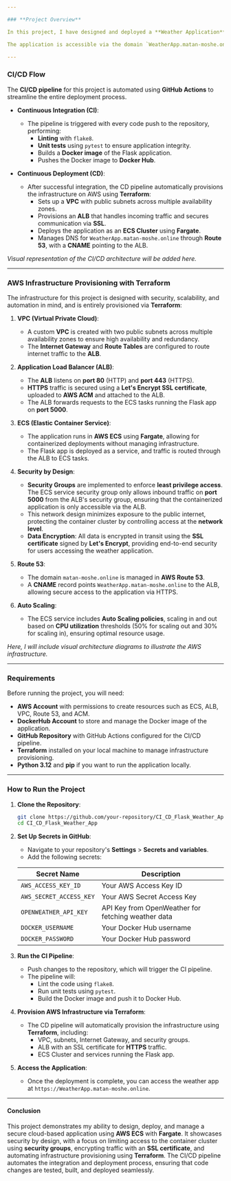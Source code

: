 ```yaml
---

### **Project Overview**

In this project, I have designed and deployed a **Weather Application** using **Python Flask**, which fetches real-time weather data from the **OpenWeather API**. The application is containerized using **Docker** and deployed on **AWS ECS (Elastic Container Service)** with **Fargate** to handle the container orchestration. All infrastructure resources are provisioned using **Terraform**, ensuring a secure, scalable, and automated deployment process.

The application is accessible via the domain `WeatherApp.matan-moshe.online`, managed through **AWS Route 53**. Traffic is routed securely through an **Application Load Balancer (ALB)** with **HTTPS** enabled, secured by a **Let's Encrypt SSL certificate** that is uploaded to **AWS Certificate Manager (ACM)**. This ensures encrypted communication between users and the application.

---
```


### **CI/CD Flow**

The **CI/CD pipeline** for this project is automated using **GitHub Actions** to streamline the entire deployment process.

- **Continuous Integration (CI)**:
    - The pipeline is triggered with every code push to the repository, performing:
        - **Linting** with `flake8`.
        - **Unit tests** using `pytest` to ensure application integrity.
        - Builds a **Docker image** of the Flask application.
        - Pushes the Docker image to **Docker Hub**.

- **Continuous Deployment (CD)**:
    - After successful integration, the CD pipeline automatically provisions the infrastructure on AWS using **Terraform**:
        - Sets up a **VPC** with public subnets across multiple availability zones.
        - Provisions an **ALB** that handles incoming traffic and secures communication via **SSL**.
        - Deploys the application as an **ECS Cluster** using **Fargate**.
        - Manages DNS for `WeatherApp.matan-moshe.online` through **Route 53**, with a **CNAME** pointing to the ALB.

*Visual representation of the CI/CD architecture will be added here.*

---

### **AWS Infrastructure Provisioning with Terraform**

The infrastructure for this project is designed with security, scalability, and automation in mind, and is entirely provisioned via **Terraform**:

1. **VPC (Virtual Private Cloud)**:
    - A custom **VPC** is created with two public subnets across multiple availability zones to ensure high availability and redundancy.
    - The **Internet Gateway** and **Route Tables** are configured to route internet traffic to the **ALB**.

2. **Application Load Balancer (ALB)**:
    - The **ALB** listens on **port 80** (HTTP) and **port 443** (HTTPS).
    - **HTTPS** traffic is secured using a **Let's Encrypt SSL certificate**, uploaded to **AWS ACM** and attached to the ALB.
    - The ALB forwards requests to the ECS tasks running the Flask app on **port 5000**.

3. **ECS (Elastic Container Service)**:
    - The application runs in **AWS ECS** using **Fargate**, allowing for containerized deployments without managing infrastructure.
    - The Flask app is deployed as a service, and traffic is routed through the ALB to ECS tasks.

4. **Security by Design**:
    - **Security Groups** are implemented to enforce **least privilege access**. The ECS service security group only allows inbound traffic on **port 5000** from the ALB's security group, ensuring that the containerized application is only accessible via the ALB.
    - This network design minimizes exposure to the public internet, protecting the container cluster by controlling access at the **network level**.
    - **Data Encryption**: All data is encrypted in transit using the **SSL certificate** signed by **Let's Encrypt**, providing end-to-end security for users accessing the weather application.

5. **Route 53**:
    - The domain `matan-moshe.online` is managed in **AWS Route 53**.
    - A **CNAME** record points `WeatherApp.matan-moshe.online` to the ALB, allowing secure access to the application via HTTPS.

6. **Auto Scaling**:
    - The ECS service includes **Auto Scaling policies**, scaling in and out based on **CPU utilization** thresholds (50% for scaling out and 30% for scaling in), ensuring optimal resource usage.

*Here, I will include visual architecture diagrams to illustrate the AWS infrastructure.*

---

### **Requirements**

Before running the project, you will need:

- **AWS Account** with permissions to create resources such as ECS, ALB, VPC, Route 53, and ACM.
- **DockerHub Account** to store and manage the Docker image of the application.
- **GitHub Repository** with GitHub Actions configured for the CI/CD pipeline.
- **Terraform** installed on your local machine to manage infrastructure provisioning.
- **Python 3.12** and **pip** if you want to run the application locally.

---

### **How to Run the Project**

1. **Clone the Repository**:
   ```bash
   git clone https://github.com/your-repository/CI_CD_Flask_Weather_App.git
   cd CI_CD_Flask_Weather_App
   ```

2. **Set Up Secrets in GitHub**:
   - Navigate to your repository's **Settings** > **Secrets and variables**.
   - Add the following secrets:

   | Secret Name               | Description                                      |
   |---------------------------|--------------------------------------------------|
   | `AWS_ACCESS_KEY_ID`        | Your AWS Access Key ID                           |
   | `AWS_SECRET_ACCESS_KEY`    | Your AWS Secret Access Key                       |
   | `OPENWEATHER_API_KEY`      | API Key from OpenWeather for fetching weather data|
   | `DOCKER_USERNAME`          | Your Docker Hub username                         |
   | `DOCKER_PASSWORD`          | Your Docker Hub password                         |

3. **Run the CI Pipeline**:
   - Push changes to the repository, which will trigger the CI pipeline.
   - The pipeline will:
     - Lint the code using `flake8`.
     - Run unit tests using `pytest`.
     - Build the Docker image and push it to Docker Hub.

4. **Provision AWS Infrastructure via Terraform**:
   - The CD pipeline will automatically provision the infrastructure using **Terraform**, including:
     - VPC, subnets, Internet Gateway, and security groups.
     - ALB with an SSL certificate for **HTTPS** traffic.
     - ECS Cluster and services running the Flask app.

5. **Access the Application**:
   - Once the deployment is complete, you can access the weather app at `https://WeatherApp.matan-moshe.online`.

---

#### **Conclusion**

This project demonstrates my ability to design, deploy, and manage a secure cloud-based application using **AWS ECS** with **Fargate**. It showcases security by design, with a focus on limiting access to the container cluster using **security groups**, encrypting traffic with an **SSL certificate**, and automating infrastructure provisioning using **Terraform**. The CI/CD pipeline automates the integration and deployment process, ensuring that code changes are tested, built, and deployed seamlessly.

